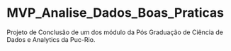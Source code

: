 # MVP_Analise_Dados_Boas_Praticas
Projeto de Conclusão de um dos módulo da Pós Graduação de Ciência de Dados e Analytics da Puc-Rio.
